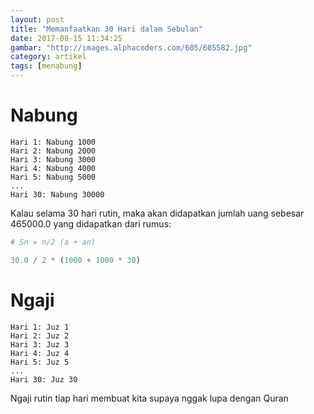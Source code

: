 ```yaml
---
layout: post
title: "Memanfaatkan 30 Hari dalam Sebulan"
date: 2017-08-15 11:34:25
gambar: "http://images.alphacoders.com/605/605582.jpg"
category: artikel
tags: [menabung]
---
```


# Nabung

```teks
Hari 1: Nabung 1000
Hari 2: Nabung 2000
Hari 3: Nabung 3000
Hari 4: Nabung 4000
Hari 5: Nabung 5000
...
Hari 30: Nabung 30000
```

Kalau selama 30 hari rutin, maka akan didapatkan jumlah uang sebesar 465000.0
 yang didapatkan dari rumus:

```python
# Sn = n/2 (a + an)

30.0 / 2 * (1000 + 1000 * 30)
```

# Ngaji

```teks
Hari 1: Juz 1
Hari 2: Juz 2
Hari 3: Juz 3
Hari 4: Juz 4
Hari 5: Juz 5
...
Hari 30: Juz 30
```

Ngaji rutin tiap hari membuat kita supaya nggak lupa dengan Quran